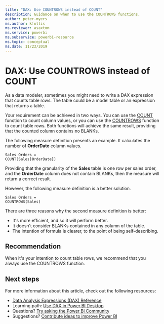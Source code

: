 ```yaml
---
title: "DAX: Use COUNTROWS instead of COUNT"
description: Guidance on when to use the COUNTROWS functions.
author: peter-myers
ms.author: kfollis
ms.reviewer: asaxton
ms.service: powerbi
ms.subservice: powerbi-resource
ms.topic: conceptual
ms.date: 11/23/2019
---
```


# DAX: Use COUNTROWS instead of COUNT

As a data modeler, sometimes you might need to write a DAX expression that counts table rows. The table could be a model table or an expression that returns a table.

Your requirement can be achieved in two ways. You can use the [COUNT](/dax/count-function-dax) function to count column values, or you can use the [COUNTROWS](/dax/countrows-function-dax) function to count table rows. Both functions will achieve the same result, providing that the counted column contains no BLANKs.

The following measure definition presents an example. It calculates the number of **OrderDate** column values.

```dax
Sales Orders =
COUNT(Sales[OrderDate])
```

Providing that the granularity of the **Sales** table is one row per sales order, and the **OrderDate** column does not contain BLANKs, then the measure will return a correct result.

However, the following measure definition is a better solution.

```dax
Sales Orders =
COUNTROWS(Sales)
```

There are three reasons why the second measure definition is better:

- It's more efficient, and so it will perform better.
- It doesn't consider BLANKs contained in any column of the table.
- The intention of formula is clearer, to the point of being self-describing.

## Recommendation

When it's your intention to count table rows, we recommend that you always use the COUNTROWS function.

## Next steps

For more information about this article, check out the following resources:

- [Data Analysis Expressions (DAX) Reference](/dax/)
- Learning path: [Use DAX in Power BI Desktop](/learn/paths/dax-power-bi/)
- Questions? [Try asking the Power BI Community](https://community.powerbi.com/)
- Suggestions? [Contribute ideas to improve Power BI](https://ideas.powerbi.com)